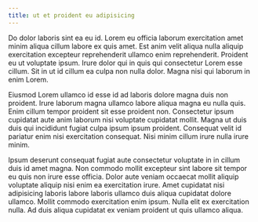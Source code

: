 ```yaml
---
title: ut et proident eu adipisicing
---
```


Do dolor laboris sint ea eu id. Lorem eu officia laborum exercitation amet minim aliqua cillum labore ex quis amet. Est anim velit aliqua nulla aliquip exercitation excepteur reprehenderit ullamco enim reprehenderit. Proident eu ut voluptate ipsum. Irure dolor qui in quis qui consectetur Lorem esse cillum. Sit in ut id cillum ea culpa non nulla dolor. Magna nisi qui laborum in enim Lorem.

Eiusmod Lorem ullamco id esse id ad laboris dolore magna duis non proident. Irure laborum magna ullamco labore aliqua magna eu nulla quis. Enim cillum tempor proident sit esse proident non. Consectetur ipsum cupidatat aute anim laborum nisi voluptate cupidatat mollit. Magna ut duis duis qui incididunt fugiat culpa ipsum ipsum proident. Consequat velit id pariatur enim nisi exercitation consequat. Nisi minim cillum irure nulla irure minim.

Ipsum deserunt consequat fugiat aute consectetur voluptate in in cillum duis id amet magna. Non commodo mollit excepteur sint labore sit tempor eu quis non irure esse officia. Dolor aute veniam occaecat mollit aliquip voluptate aliquip nisi enim ea exercitation irure. Amet cupidatat nisi adipisicing laboris labore laboris ullamco duis aliqua cupidatat dolore ullamco. Mollit commodo exercitation enim ipsum. Nulla elit ex exercitation nulla. Ad duis aliqua cupidatat ex veniam proident ut quis ullamco aliqua.